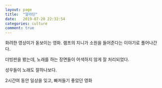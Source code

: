 ```yaml
---
layout: page
title:  "알라딘"
date:   2019-07-20 22:32:54
categories: culture
comment: true
---
```


화려한 영상미가 돋보이는 영화. 램프의 지니가 소원을 들어준다는 이야기로 풀어나간다. 

더빙판을 봤는데, 노래를 하는 장면들이 어색하지 않게 잘 처리되었다. 

성우들이 노래도 잘하나보다.

2시간여 동안 일상을 잊고, 빠져들기 좋았던 영화
